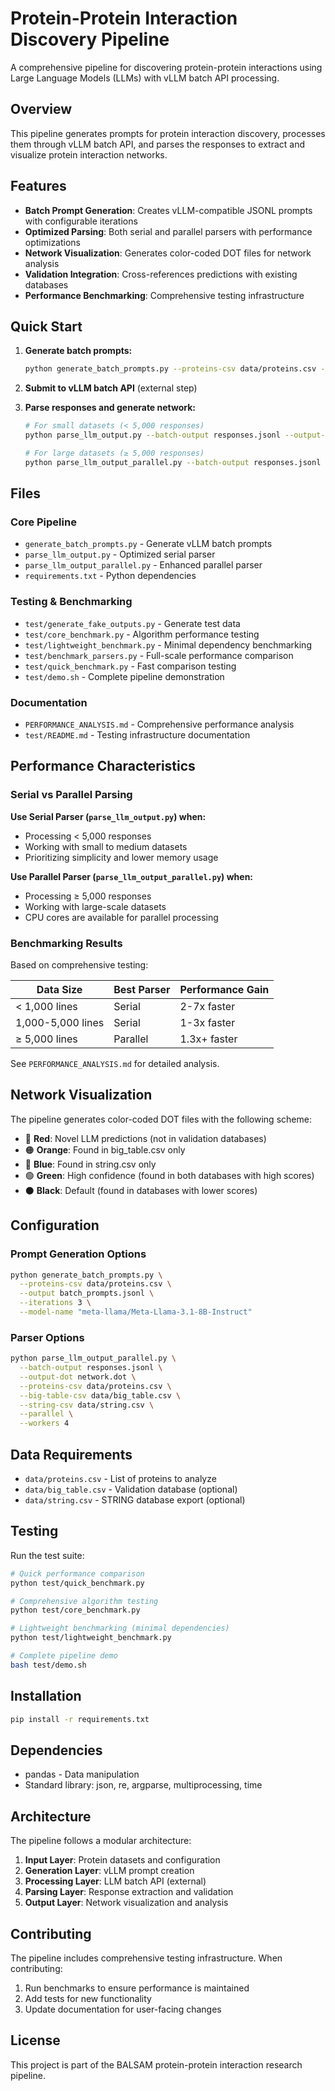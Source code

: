 # Protein-Protein Interaction Discovery Pipeline

A comprehensive pipeline for discovering protein-protein interactions using Large Language Models (LLMs) with vLLM batch API processing.

## Overview

This pipeline generates prompts for protein interaction discovery, processes them through vLLM batch API, and parses the responses to extract and visualize protein interaction networks.

## Features

- **Batch Prompt Generation**: Creates vLLM-compatible JSONL prompts with configurable iterations
- **Optimized Parsing**: Both serial and parallel parsers with performance optimizations
- **Network Visualization**: Generates color-coded DOT files for network analysis
- **Validation Integration**: Cross-references predictions with existing databases
- **Performance Benchmarking**: Comprehensive testing infrastructure

## Quick Start

1. **Generate batch prompts:**
   ```bash
   python generate_batch_prompts.py --proteins-csv data/proteins.csv --output prompts.jsonl
   ```

2. **Submit to vLLM batch API** (external step)

3. **Parse responses and generate network:**
   ```bash
   # For small datasets (< 5,000 responses)
   python parse_llm_output.py --batch-output responses.jsonl --output-dot network.dot
   
   # For large datasets (≥ 5,000 responses)  
   python parse_llm_output_parallel.py --batch-output responses.jsonl --output-dot network.dot --parallel
   ```

## Files

### Core Pipeline
- `generate_batch_prompts.py` - Generate vLLM batch prompts
- `parse_llm_output.py` - Optimized serial parser 
- `parse_llm_output_parallel.py` - Enhanced parallel parser
- `requirements.txt` - Python dependencies

### Testing & Benchmarking
- `test/generate_fake_outputs.py` - Generate test data
- `test/core_benchmark.py` - Algorithm performance testing
- `test/lightweight_benchmark.py` - Minimal dependency benchmarking
- `test/benchmark_parsers.py` - Full-scale performance comparison
- `test/quick_benchmark.py` - Fast comparison testing
- `test/demo.sh` - Complete pipeline demonstration

### Documentation
- `PERFORMANCE_ANALYSIS.md` - Comprehensive performance analysis
- `test/README.md` - Testing infrastructure documentation

## Performance Characteristics

### Serial vs Parallel Parsing

**Use Serial Parser (`parse_llm_output.py`) when:**
- Processing < 5,000 responses
- Working with small to medium datasets
- Prioritizing simplicity and lower memory usage

**Use Parallel Parser (`parse_llm_output_parallel.py`) when:**
- Processing ≥ 5,000 responses  
- Working with large-scale datasets
- CPU cores are available for parallel processing

### Benchmarking Results

Based on comprehensive testing:

| Data Size | Best Parser | Performance Gain |
|-----------|-------------|------------------|
| < 1,000 lines | Serial | 2-7x faster |
| 1,000-5,000 lines | Serial | 1-3x faster |
| ≥ 5,000 lines | Parallel | 1.3x+ faster |

See `PERFORMANCE_ANALYSIS.md` for detailed analysis.

## Network Visualization

The pipeline generates color-coded DOT files with the following scheme:

- 🔴 **Red**: Novel LLM predictions (not in validation databases)
- 🟠 **Orange**: Found in big_table.csv only
- 🔵 **Blue**: Found in string.csv only  
- 🟢 **Green**: High confidence (found in both databases with high scores)
- ⚫ **Black**: Default (found in databases with lower scores)

## Configuration

### Prompt Generation Options
```bash
python generate_batch_prompts.py \
  --proteins-csv data/proteins.csv \
  --output batch_prompts.jsonl \
  --iterations 3 \
  --model-name "meta-llama/Meta-Llama-3.1-8B-Instruct"
```

### Parser Options
```bash
python parse_llm_output_parallel.py \
  --batch-output responses.jsonl \
  --output-dot network.dot \
  --proteins-csv data/proteins.csv \
  --big-table-csv data/big_table.csv \
  --string-csv data/string.csv \
  --parallel \
  --workers 4
```

## Data Requirements

- `data/proteins.csv` - List of proteins to analyze
- `data/big_table.csv` - Validation database (optional)
- `data/string.csv` - STRING database export (optional)

## Testing

Run the test suite:
```bash
# Quick performance comparison
python test/quick_benchmark.py

# Comprehensive algorithm testing
python test/core_benchmark.py

# Lightweight benchmarking (minimal dependencies)
python test/lightweight_benchmark.py

# Complete pipeline demo
bash test/demo.sh
```

## Installation

```bash
pip install -r requirements.txt
```

## Dependencies

- pandas - Data manipulation
- Standard library: json, re, argparse, multiprocessing, time

## Architecture

The pipeline follows a modular architecture:

1. **Input Layer**: Protein datasets and configuration
2. **Generation Layer**: vLLM prompt creation
3. **Processing Layer**: LLM batch API (external)
4. **Parsing Layer**: Response extraction and validation
5. **Output Layer**: Network visualization and analysis

## Contributing

The pipeline includes comprehensive testing infrastructure. When contributing:

1. Run benchmarks to ensure performance is maintained
2. Add tests for new functionality
3. Update documentation for user-facing changes

## License

This project is part of the BALSAM protein-protein interaction research pipeline. 